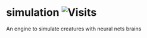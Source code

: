 # simulation ![Visits](https://xn4nc029ta.execute-api.ap-south-1.amazonaws.com/default/repo-view-counter?repo=simulation)

An engine to simulate creatures with neural nets brains
